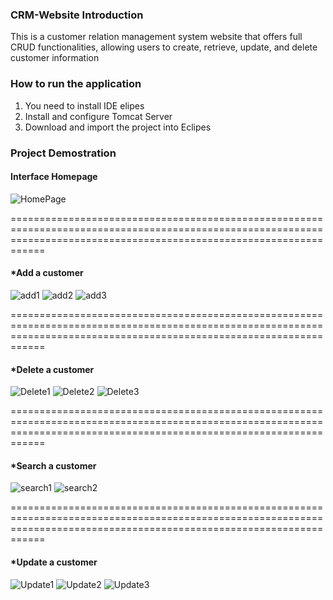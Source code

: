 ### CRM-Website Introduction

This is a customer relation management system website that offers full CRUD functionalities, allowing users to create, retrieve, update, and delete customer information
 
### How to run the application

1. You need to install IDE elipes
2. Install and configure Tomcat Server
3. Download and import the project into Eclipes

### Project Demostration

#### Interface Homepage

![HomePage](https://user-images.githubusercontent.com/70967683/223872371-c916094a-4418-4f8b-b8c3-b44ec6d04b1e.jpg)


========================================================================================================================================================================


#### *Add a customer 
![add1](https://user-images.githubusercontent.com/70967683/223873339-bfff367b-bea8-4272-9752-f5bee92e3e66.jpg)
![add2](https://user-images.githubusercontent.com/70967683/223873342-58032525-a153-4ec1-b3a1-7e32d515ba7f.jpg)
![add3](https://user-images.githubusercontent.com/70967683/223873343-f75e9359-cd0d-4094-a965-51084a48e097.jpg)


========================================================================================================================================================================


#### *Delete a customer
![Delete1](https://user-images.githubusercontent.com/70967683/223874132-e6a5cf6f-7dd6-4bb3-8232-4a129f8eaf1a.jpg)
![Delete2](https://user-images.githubusercontent.com/70967683/223874119-9b1731f7-755b-4335-b3f1-74ddf1ddef90.jpg)
![Delete3](https://user-images.githubusercontent.com/70967683/223874122-f626647a-6145-4418-92f7-f7ea38928905.jpg)


========================================================================================================================================================================


#### *Search a customer
![search1](https://user-images.githubusercontent.com/70967683/223874429-75f51d90-3831-47f0-adcd-62312228839d.jpg)
![search2](https://user-images.githubusercontent.com/70967683/223874430-9114f684-b147-4caa-bd7b-377a2d1c8ddb.jpg)


========================================================================================================================================================================


#### *Update a customer
![Update1](https://user-images.githubusercontent.com/70967683/223874837-a79d4f4e-fd37-4cf3-b528-1a2556795e4b.jpg)
![Update2](https://user-images.githubusercontent.com/70967683/223874832-b26f01e8-492f-41cc-a0f7-0e5f7fd1a964.jpg)
![Update3](https://user-images.githubusercontent.com/70967683/223874833-bfdb5420-db7d-470a-8848-24134ce6567a.jpg)

